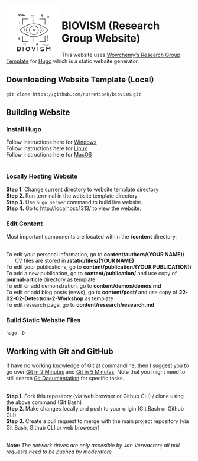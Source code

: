<img align="left" width="150px" src="assets/media/logo.png">

# BIOVISM (Research Group Website) 

This website uses [Wowchemy's Research Group Template](https://wowchemy.com/tags/research-group/) for [Hugo](https://gohugo.io) which is a static website generator.

## Downloading Website Template (Local)

```
git clone https://github.com/nusretipek/biovism.git
```

## Building Website

### Install Hugo

Follow instructions here for [Windows](https://gohugo.io/getting-started/installing/#chocolatey-windows) <br />
Follow instructions here for [Linux](https://gohugo.io/getting-started/installing/#linux) <br />
Follow instructions here for [MacOS](https://gohugo.io/getting-started/installing/#macos) <br /> <br />

### Locally Hosting Website

**Step 1.** Change current directory to website template directory <br />
**Step 2.** Run terminal in the website template directory <br />
**Step 3.** Use ```hugo server``` command to build live website. <br />
**Step 4.** Go to http://localhost:1313/ to view the website. <br />

### Edit Content

Most important components are located within the **/content** directory.  <br /> <br />

To edit your personal information, go to **content/authors/(YOUR NAME)/** <br />
&nbsp;&nbsp;&nbsp;&nbsp;&nbsp; CV files are stored in **/static/files/(YOUR NAME)**  <br />
To edit your publications, go to **content/publication/(YOUR PUBLICATION)/**  <br />
To add a new publication, go to **content/publication/** and use copy of **journal-article** directory as template <br />
To edit or add demonstration, go to **content/demos/demos.md**  <br />
To edit or add blog posts (news), go to **content/post/** and use copy of **22-02-02-Detectron-2-Workshop** as template  <br />
To edit research page, go to **content/research/research.md**  <br />

### Build Static Website Files

```
hugo -D
```

## Working with Git and GitHub


If have no working knowledge of Git at commandline, then I suggest you to go over [Git in 2 Minutes](https://www.garyrobinson.net/2014/10/git-in-two-minutes-for-a-solo-developer.html) and [Git in 5 Minutes](https://classic.scottr.org/presentations/git-in-5-minutes/). Note that you might need to still search [Git Documentation](https://git-scm.com/doc) for specific tasks. <br /><br />

**Step 1.** Fork this repository (via web browser or Github CLI) / clone using the above command (Git Bash)<br />
**Step 2.** Make changes locally and push to your origin (Git Bash or Github CLI)<br />
**Step 3.** Create a pull request to merge with the main project repository (via Git Bash, Github CLI or web broweser) <br /><br />

**Note:** *The network drives are only accesible by Jan Verwaeren; all pull requests need to be pushed by moderators* <br />

